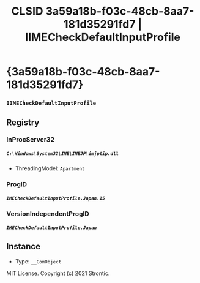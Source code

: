 ﻿---
title: "CLSID 3a59a18b-f03c-48cb-8aa7-181d35291fd7 | IIMECheckDefaultInputProfile"
excerpt: What is COM-Object CLSID 3a59a18b-f03c-48cb-8aa7-181d35291fd7?
---

# {3a59a18b-f03c-48cb-8aa7-181d35291fd7}

### `IIMECheckDefaultInputProfile`

## Registry


### InProcServer32

##### `C:\Windows\System32\IME\IMEJP\imjptip.dll`
* ThreadingModel: `Apartment`

### ProgID

##### `IMECheckDefaultInputProfile.Japan.15`

### VersionIndependentProgID

##### `IMECheckDefaultInputProfile.Japan`

## Instance

* Type: `__ComObject`

MIT License. Copyright (c) 2021 Strontic.


